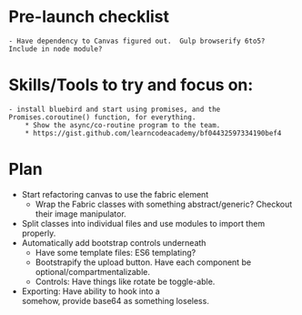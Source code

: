 # Pre-launch checklist
    - Have dependency to Canvas figured out.  Gulp browserify 6to5?  Include in node module?

# Skills/Tools to try and focus on:
    - install bluebird and start using promises, and the Promises.coroutine() function, for everything.
        * Show the async/co-routine program to the team.
        * https://gist.github.com/learncodeacademy/bf04432597334190bef4


# Plan

- Start refactoring canvas to use the fabric element
    - Wrap the Fabric classes with something abstract/generic?  Checkout their image manipulator.
- Split classes into individual files and use modules to import them properly.
- Automatically add bootstrap controls underneath
    - Have some template files: ES6 templating?
    - Bootstrapify the upload button.  Have each component be optional/compartmentalizable.
    - Controls: Have things like rotate be toggle-able.
- Exporting: Have ability to hook into a <form> somehow, provide base64 as something loseless.




